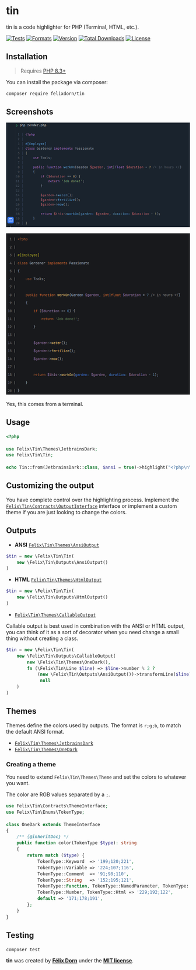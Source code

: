 # tin

tin is a code highlighter for PHP (Terminal, HTML, etc.).

[![Tests](https://github.com/felixdorn/tin/actions/workflows/tests.yml/badge.svg)](https://github.com/felixdorn/tin/actions/workflows/tests.yml)
[![Formats](https://github.com/felixdorn/tin/actions/workflows/formats.yml/badge.svg)](https://github.com/felixdorn/tin/actions/workflows/formats.yml)
[![Version](https://poser.pugx.org/felixdorn/tin/version)](//packagist.org/packages/felixdorn/tin)
[![Total Downloads](https://poser.pugx.org/felixdorn/tin/downloads)](//packagist.org/packages/felixdorn/tin)
[![License](https://poser.pugx.org/felixdorn/tin/license)](//packagist.org/packages/felixdorn/tin)

## Installation

> Requires [PHP 8.3+](https://php.net/releases)

You can install the package via composer:

```bash
composer require felixdorn/tin
```

## Screenshots

![A piece of code highlighted using tin ](art/screenshot.png)

![Another piece of code highlighted using tin](art/screenshot2.png)

Yes, this comes from a terminal.

## Usage

```php
<?php

use Felix\Tin\Themes\JetbrainsDark;
use Felix\Tin\Tin;

echo Tin::from(JetbrainsDark::class, $ansi = true)->highlight("<?php\n\necho 'Hello world';\n");
```

## Customizing the output

You have complete control over the highlighting process. Implement
the [`Felix\Tin\Contracts\OutputInterface`](src/Contracts/OutputInterface.php) interface or implement a custom theme if
you are just looking to change the colors.

## Outputs

* **ANSI** [`Felix\Tin\Themes\AnsiOutput`](src/Outputs/AnsiOutput.php)

```php
$tin = new \Felix\Tin\Tin(
    new \Felix\Tin\Outputs\AnsiOutput()
)
```

* **HTML** [`Felix\Tin\Themes\HtmlOutput`](src/Outputs/HtmlOutput.php)

```php
$tin = new \Felix\Tin\Tin(
    new \Felix\Tin\Outputs\HtmlOutput()
)
```

* [`Felix\Tin\Themes\CallableOutput`](src/Outputs/CallableOutput.php)

Callable output is best used in combination with the ANSI or HTML output, you can think of it as a sort of decorator
when you need change a small thing without creating a class.

```php
$tin = new \Felix\Tin\Tin(
    new \Felix\Tin\Outputs\CallableOutput(
        new \Felix\Tin\Themes\OneDark(),
        fn (\Felix\Tin\Line $line) => $line->number % 2 ? 
            (new \Felix\Tin\Outputs\AnsiOutput())->transformLine($line) :
             null
    )
)
```

## Themes

Themes define the colors used by outputs. The format is `r;g;b`, to match the default ANSI format.

* [`Felix\Tin\Themes\JetbrainsDark`](src/Themes/JetbrainsDark.php)
* [`Felix\Tin\Themes\OneDark`](src/Themes/OneDark.php)

### Creating a theme

You need to extend `Felix\Tin\Themes\Theme` and set the colors to whatever you want.

The color are RGB values separated by a `;`.

```php
use Felix\Tin\Contracts\ThemeInterface;
use Felix\Tin\Enums\TokenType;

class OneDark extends ThemeInterface
{
    /** {@inheritDoc} */
    public function color(TokenType $type): string
    {
        return match ($type) {
            TokenType::Keyword  => '199;120;221',
            TokenType::Variable => '224;107;116',
            TokenType::Comment  => '91;98;110',
            TokenType::String   => '152;195;121',
            TokenType::Function, TokenType::NamedParameter, TokenType::Attribute => '98;174;239',
            TokenType::Number, TokenType::Html => '229;192;122',
            default => '171;178;191',
        };
    }
}
```

## Testing

```bash
composer test
```

**tin** was created by **[Félix Dorn](https://twitter.com/afelixdorn)** under
the **[MIT license](https://opensource.org/licenses/MIT)**.
